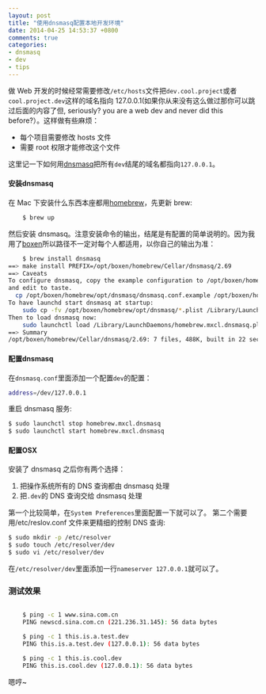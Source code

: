 ```yaml
---
layout: post
title: "使用dnsmasq配置本地开发环境"
date: 2014-04-25 14:53:37 +0800
comments: true
categories:
- dnsmasq
- dev
- tips
---
```


做 Web 开发的时候经常需要修改`/etc/hosts`文件把`dev.cool.project`或者`cool.project.dev`这样的域名指向 127.0.0.1(如果你从来没有这么做过那你可以跳过后面的内容了但, seriously? you are a web dev and never did this before?）。这样做有些麻烦：

* 每个项目需要修改 hosts 文件
* 需要 root 权限才能修改这个文件

这里记一下如何用[dnsmasq](http://www.thekelleys.org.uk/dnsmasq/doc.html)把所有`dev`结尾的域名都指向`127.0.0.1`。

#### 安装dnsmasq

在 Mac 下安装什么东西本座都用[homebrew](http://brew.sh/)，先更新 brew:

```bash
    $ brew up
```

然后安装 dnsmasq。注意安装命令的输出，结尾是有配置的简单说明的。因为我用了[boxen](https://lenciel.com/2013/03/boxen-introduction/)所以路径不一定对每个人都适用，以你自己的输出为准：

```bash
    $ brew install dnsmasq
==> make install PREFIX=/opt/boxen/homebrew/Cellar/dnsmasq/2.69
==> Caveats
To configure dnsmasq, copy the example configuration to /opt/boxen/homebrew/etc/dnsmasq.conf
and edit to taste.
  cp /opt/boxen/homebrew/opt/dnsmasq/dnsmasq.conf.example /opt/boxen/homebrew/etc/dnsmasq.conf
To have launchd start dnsmasq at startup:
    sudo cp -fv /opt/boxen/homebrew/opt/dnsmasq/*.plist /Library/LaunchDaemons
Then to load dnsmasq now:
    sudo launchctl load /Library/LaunchDaemons/homebrew.mxcl.dnsmasq.plist
==> Summary
/opt/boxen/homebrew/Cellar/dnsmasq/2.69: 7 files, 488K, built in 22 seconds
```

#### 配置dnsmasq

在`dnsmasq.conf`里面添加一个配置`dev`的配置：

```bash
address=/dev/127.0.0.1
```

重启 dnsmasq 服务:

```bash
$ sudo launchctl stop homebrew.mxcl.dnsmasq
$ sudo launchctl start homebrew.mxcl.dnsmasq
```


#### 配置OSX

安装了 dnsmasq 之后你有两个选择：

  1. 把操作系统所有的 DNS 查询都由 dnsmasq 处理
  2. 把`.dev`的 DNS 查询交给 dnsmasq 处理

第一个比较简单，在`System Preferences`里面配置一下就可以了。
第二个需要用/etc/reslov.conf 文件来更精细的控制 DNS 查询:

```bash
$ sudo mkdir -p /etc/resolver
$ sudo touch /etc/resolver/dev
$ sudo vi /etc/resolver/dev
```

在`/etc/resolver/dev`里面添加一行`nameserver 127.0.0.1`就可以了。

### 测试效果

```bash

    $ ping -c 1 www.sina.com.cn
    PING newscd.sina.com.cn (221.236.31.145): 56 data bytes

    $ ping -c 1 this.is.a.test.dev
    PING this.is.a.test.dev (127.0.0.1): 56 data bytes

    $ ping -c 1 this.is.cool.dev
    PING this.is.cool.dev (127.0.0.1): 56 data bytes
```

嗯哼~


